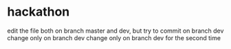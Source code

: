 # hackathon
edit the file both on branch master and dev,
but try to commit on branch dev
change only on branch dev
change only on branch dev for the second time
